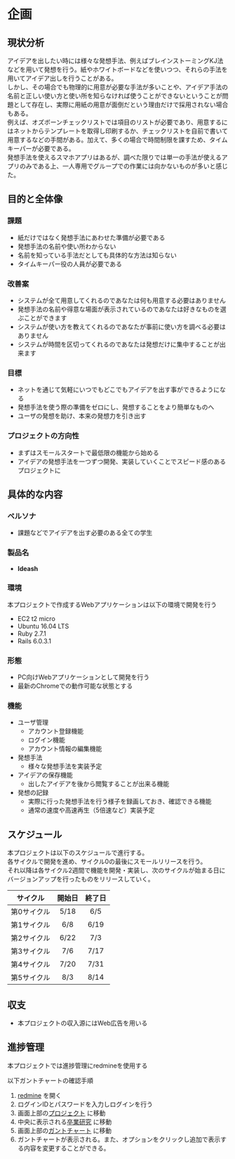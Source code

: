 # 企画

## 現状分析
アイデアを出したい時には様々な発想手法、例えばブレインストーミングKJ法などを用いて発想を行う。紙やホワイトボードなどを使いつつ、それらの手法を用いてアイデア出しを行うことがある。  
しかし、その場合でも物理的に用意が必要な手法が多いことや、アイデア手法の名前と正しい使い方と使い所を知らなければ使うことができないということが問題として存在し、実際に用紙の用意が面倒だという理由だけで採用されない場合もある。  
例えば、オズボーンチェックリストでは項目のリストが必要であり、用意するにはネットからテンプレートを取得し印刷するか、チェックリストを自前で書いて用意するなどの手間がある。加えて、多くの場合で時間制限を課すため、タイムキーパーが必要である。  
発想手法を使えるスマホアプリはあるが、調べた限りでは単一の手法が使えるアプリのみである上、一人専用でグループでの作業には向かないものが多いと感じた。
## 目的と全体像
### 課題
- 紙だけではなく発想手法にあわせた準備が必要である
- 発想手法の名前や使い所わからない
- 名前を知っている手法だとしても具体的な方法は知らない
- タイムキーパー役の人員が必要である

### 改善案
- システムが全て用意してくれるのであなたは何も用意する必要はありません
- 発想手法の名前や得意な場面が表示されているのであなたは好きなものを選ぶことができます
- システムが使い方を教えてくれるのであなたが事前に使い方を調べる必要はありません
- システムが時間を区切ってくれるのであなたは発想だけに集中することが出来ます

### 目標
- ネットを通じて気軽にいつでもどこでもアイデアを出す事ができるようになる
- 発想手法を使う際の準備をゼロにし、発想することをより簡単なものへ
- ユーザの発想を助け、本来の発想力を引き出す

### プロジェクトの方向性
- まずはスモールスタートで最低限の機能から始める
- アイデアの発想手法を一つずつ開発、実装していくことでスピード感のあるプロジェクトに

## 具体的な内容
### ペルソナ
- 課題などでアイデアを出す必要のある全ての学生
 
### 製品名
- **Ideash**

### 環境
本プロジェクトで作成するWebアプリケーションは以下の環境で開発を行う
- EC2 t2 micro
- Ubuntu 16.04 LTS
- Ruby 2.7.1
- Rails 6.0.3.1

### 形態
- PC向けWebアプリケーションとして開発を行う
- 最新のChromeでの動作可能な状態とする

### 機能
- ユーザ管理
    - アカウント登録機能
    - ログイン機能
    - アカウント情報の編集機能
- 発想手法
    - 様々な発想手法を実装予定
- アイデアの保存機能
    - 出したアイデアを後から閲覧することが出来る機能
- 発想の記録
    - 実際に行った発想手法を行う様子を録画しておき、確認できる機能
    - 通常の速度や高速再生（5倍速など）実装予定

## スケジュール
本プロジェクトは以下のスケジュールで進行する。  
各サイクルで開発を進め、サイクル0の最後にスモールリリースを行う。  
それ以降は各サイクル2週間で機能を開発・実装し、次のサイクルが始まる日にバージョンアップを行ったものをリリースしていく。

|サイクル|開始日|終了日|
|:--:|:--:|:--:|
|第0サイクル|5/18|6/5|
|第1サイクル|6/8|6/19|
|第2サイクル|6/22|7/3|
|第3サイクル|7/6|7/17|
|第4サイクル|7/20|7/31|
|第5サイクル|8/3|8/14|

## 収支
- 本プロジェクトの収入源にはWeb広告を用いる

## 進捗管理
本プロジェクトでは進捗管理にredmineを使用する

以下ガントチャートの確認手順  
1. [redmine](http://team5.work/redmine/) を開く  
2. ログインIDとパスワードを入力しログインを行う  
3. 画面上部の[プロジェクト](http://team5.work/redmine/projects) に移動  
4. 中央に表示される[卒業研究](http://team5.work/redmine/projects/sotsuken) に移動  
5. 画面上部の[ガントチャート](http://team5.work/redmine/issues/gantt) に移動  
6. ガントチャートが表示される。また、オプションをクリックし追加で表示する内容を変更することができる。  


